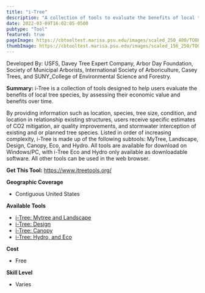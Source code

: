 ```yaml
---
title: "i-Tree"
description: "A collection of tools to evaluate the benefits of local tree species by assessing their economic value and benefits over time."
date: 2022-03-09T16:02:05-0500
pubtype: "Tool"
featured: true
pageImage: https://cbtooltest.marisa.psu.edu/images/scaled_250_400/TOOLID_57.0_ScreenCapture-1.png
thumbImage: https://cbtooltest.marisa.psu.edu/images/scaled_156_250/TOOLID_57.0_ScreenCapture-1.png
---
```

Developed By: USFS, Davey Tree Expert Company, Arbor Day Foundation, Society of Municipal Arborists, International Society of Arboriculture, Casey Trees, and SUNY_College of Environmental Science and Forestry.

**Summary:** i-Tree is a collection of tools designed to help users evaluate the benefits of local tree species, by assessing their economic value and benefits over time. 

By providing information such as location, species, tree size, condition, and location in relationship existing structures, users receive specific estimates of CO2 mitigation, air quality improvements, and stormwater interception of existing and or planned tree species. Listed in order of increasing complexity, i-Tree is made up of the following subtools: MyTree, Landscape, Design, Canopy, Eco, and Hydro. All tools are available for download on Windows/PC, with i-Tree Eco and Hydro only available as downloadable software. All other tools can be used in the web browser. 

__**Get This Tool:**__ https://www.itreetools.org/

__**Geographic Coverage**__
- Contiguous United States

__**Available Tools**__
-  [i-Tree: Mytree and Landscape](https://cbtooltest.marisa.psu.edu/collection/page-tool57.1)
-  [i-Tree: Design](https://cbtooltest.marisa.psu.edu/collection/page-tool57.2)
-  [i-Tree: Canopy](https://cbtooltest.marisa.psu.edu/collection/page-tool57.3)
-  [i-Tree: Hydro, and Eco](https://cbtooltest.marisa.psu.edu/collection/page-tool57.4)

__**Cost**__
- Free

__**Skill Level**__
- Varies
